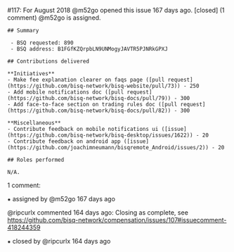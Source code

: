 #117: For August 2018
@m52go opened this issue 167 days ago.  [closed] (1 comment)
@m52go is assigned. 

    ## Summary
    
     - BSQ requested: 890
     - BSQ address: B1FGfKZQrpbLN9UNMogyJAVTR5PJNRkGPXJ
    
    ## Contributions delivered
    
    **Initiatives**
    - Make fee explanation clearer on faqs page ([pull request](https://github.com/bisq-network/bisq-website/pull/73)) - 250
    - Add mobile notifications doc ([pull request](https://github.com/bisq-network/bisq-docs/pull/79)) - 300
    - Add face-to-face section on trading rules doc ([pull request](https://github.com/bisq-network/bisq-docs/pull/82)) - 300
    
    **Miscellaneous**
    - Contribute feedback on mobile notifications ui ([issue](https://github.com/bisq-network/bisq-desktop/issues/1622)) - 20
    - Contribute feedback on android app ([issue](https://github.com/joachimneumann/bisqremote_Android/issues/2)) - 20
    
    ## Roles performed
    
    N/A.


1 comment:

⁕ assigned by @m52go 167 days ago

@ripcurlx commented 164 days ago:
    Closing as complete, see https://github.com/bisq-network/compensation/issues/107#issuecomment-418244359


⁕ closed by @ripcurlx 164 days ago

